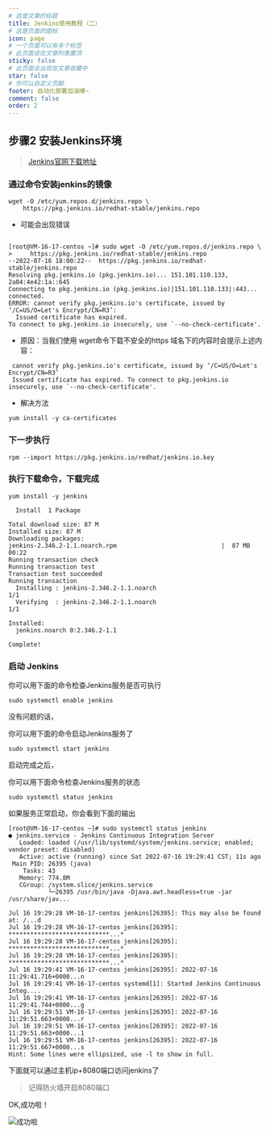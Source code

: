 ```yaml
---
# 这是文章的标题
title: Jenkins使用教程（二）
# 这是页面的图标
icon: page
# 一个页面可以有多个标签
# 此页面会在文章列表置顶
sticky: false
# 此页面会出现在文章收藏中
star: false
# 你可以自定义页脚
footer: 自动化部署加油噢~
comment: false
order: 2
---
```


## 步骤2 安装Jenkins环境

> [Jenkins官网下载地址](https://www.jenkins.io/doc/book/installing/linux/#red-hat-centos)


### 通过命令安装jenkins的镜像
```
wget -O /etc/yum.repos.d/jenkins.repo \
    https://pkg.jenkins.io/redhat-stable/jenkins.repo
```
- 可能会出现错误
```

[root@VM-16-17-centos ~]# sudo wget -O /etc/yum.repos.d/jenkins.repo \
>     https://pkg.jenkins.io/redhat-stable/jenkins.repo
--2022-07-16 18:00:22--  https://pkg.jenkins.io/redhat-stable/jenkins.repo
Resolving pkg.jenkins.io (pkg.jenkins.io)... 151.101.110.133, 2a04:4e42:1a::645
Connecting to pkg.jenkins.io (pkg.jenkins.io)|151.101.110.133|:443... connected.
ERROR: cannot verify pkg.jenkins.io's certificate, issued by ‘/C=US/O=Let's Encrypt/CN=R3’:
  Issued certificate has expired.
To connect to pkg.jenkins.io insecurely, use `--no-check-certificate'.

```
- 原因：当我们使用 wget命令下载不安全的https 域名下的内容时会提示上述内容：
```
 cannot verify pkg.jenkins.io's certificate, issued by ‘/C=US/O=Let's Encrypt/CN=R3’
 Issued certificate has expired. To connect to pkg.jenkins.io insecurely, use `--no-check-certificate'.
```
- 解决方法
```
yum install -y ca-certificates
```

### 下一步执行
```
rpm --import https://pkg.jenkins.io/redhat/jenkins.io.key
```
### 执行下载命令，下载完成
`yum install -y jenkins`

```
  Install  1 Package

Total download size: 87 M
Installed size: 87 M
Downloading packages:
jenkins-2.346.2-1.1.noarch.rpm                             |  87 MB   00:22
Running transaction check
Running transaction test
Transaction test succeeded
Running transaction
  Installing : jenkins-2.346.2-1.1.noarch                                   1/1
  Verifying  : jenkins-2.346.2-1.1.noarch                                   1/1

Installed:
  jenkins.noarch 0:2.346.2-1.1

Complete!
```

### 启动 Jenkins
你可以用下面的命令检查Jenkins服务是否可执行
```
sudo systemctl enable jenkins
```
没有问题的话，

你可以用下面的命令启动Jenkins服务了
```
sudo systemctl start jenkins
```
启动完成之后，

你可以用下面命令检查Jenkins服务的状态
```
sudo systemctl status jenkins
```
如果服务正常启动，你会看到下面的输出
```
[root@VM-16-17-centos ~]# sudo systemctl status jenkins
● jenkins.service - Jenkins Continuous Integration Server
   Loaded: loaded (/usr/lib/systemd/system/jenkins.service; enabled; vendor preset: disabled)
   Active: active (running) since Sat 2022-07-16 19:29:41 CST; 11s ago
 Main PID: 26395 (java)
    Tasks: 43
   Memory: 774.8M
   CGroup: /system.slice/jenkins.service
           └─26395 /usr/bin/java -Djava.awt.headless=true -jar /usr/share/jav...

Jul 16 19:29:28 VM-16-17-centos jenkins[26395]: This may also be found at: /...d
Jul 16 19:29:28 VM-16-17-centos jenkins[26395]: ****************************...*
Jul 16 19:29:28 VM-16-17-centos jenkins[26395]: ****************************...*
Jul 16 19:29:28 VM-16-17-centos jenkins[26395]: ****************************...*
Jul 16 19:29:41 VM-16-17-centos jenkins[26395]: 2022-07-16 11:29:41.716+0000...n
Jul 16 19:29:41 VM-16-17-centos systemd[1]: Started Jenkins Continuous Integ....
Jul 16 19:29:41 VM-16-17-centos jenkins[26395]: 2022-07-16 11:29:41.744+0000...g
Jul 16 19:29:51 VM-16-17-centos jenkins[26395]: 2022-07-16 11:29:51.663+0000...r
Jul 16 19:29:51 VM-16-17-centos jenkins[26395]: 2022-07-16 11:29:51.663+0000...1
Jul 16 19:29:51 VM-16-17-centos jenkins[26395]: 2022-07-16 11:29:51.667+0000...s
Hint: Some lines were ellipsized, use -l to show in full.
```
下面就可以通过主机ip+8080端口访问jenkins了
> 记得防火墙开启8080端口

OK,成功啦！

![成功啦](https://7975-yun-perchecc-0g61b518534c76a2-1312947192.tcb.qcloud.la/yun-blog/jenkins/img1.bmp?sign=7d5ec216eba57154be6eada80d44f935&t=1657975644)